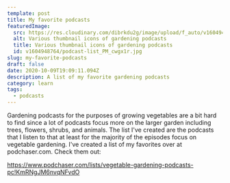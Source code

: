 ```yaml
---
template: post
title: My favorite podcasts
featuredImage:
  src: https://res.cloudinary.com/dibrkdu2g/image/upload/f_auto/v1604948764/podcast-list_PM_cwgx1r.jpg
  alt: Various thumbnail icons of gardening podcasts
  title: Various thumbnail icons of gardening podcasts
  id: v1604948764/podcast-list_PM_cwgx1r.jpg
slug: my-favorite-podcasts
draft: false
date: 2020-10-09T19:09:11.094Z
description: A list of my favorite gardening podcasts
category: learn
tags:
  - podcasts
---
```

Gardening podcasts for the purposes of growing vegetables are a bit hard to find since a lot of podcasts focus more on the larger garden including trees, flowers, shrubs, and animals. The list I've created are the podcasts that I listen to that at least for the majority of the episodes focus on vegetable gardening. I've created a list of my favorites over at podchaser.com. Check them out: 

<https://www.podchaser.com/lists/vegetable-gardening-podcasts-pc!KmRNgJM6nvqNFvdO>